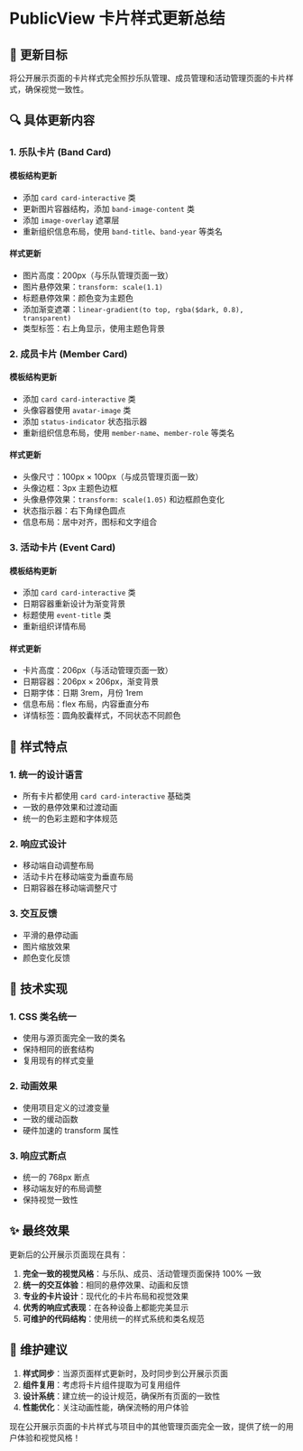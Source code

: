 # PublicView 卡片样式更新总结

## 🎯 更新目标
将公开展示页面的卡片样式完全照抄乐队管理、成员管理和活动管理页面的卡片样式，确保视觉一致性。

## 🔍 具体更新内容

### 1. 乐队卡片 (Band Card)

#### 模板结构更新
- 添加 `card card-interactive` 类
- 更新图片容器结构，添加 `band-image-content` 类
- 添加 `image-overlay` 遮罩层
- 重新组织信息布局，使用 `band-title`、`band-year` 等类名

#### 样式更新
- 图片高度：200px（与乐队管理页面一致）
- 图片悬停效果：`transform: scale(1.1)`
- 标题悬停效果：颜色变为主题色
- 添加渐变遮罩：`linear-gradient(to top, rgba($dark, 0.8), transparent)`
- 类型标签：右上角显示，使用主题色背景

### 2. 成员卡片 (Member Card)

#### 模板结构更新
- 添加 `card card-interactive` 类
- 头像容器使用 `avatar-image` 类
- 添加 `status-indicator` 状态指示器
- 重新组织信息布局，使用 `member-name`、`member-role` 等类名

#### 样式更新
- 头像尺寸：100px × 100px（与成员管理页面一致）
- 头像边框：3px 主题色边框
- 头像悬停效果：`transform: scale(1.05)` 和边框颜色变化
- 状态指示器：右下角绿色圆点
- 信息布局：居中对齐，图标和文字组合

### 3. 活动卡片 (Event Card)

#### 模板结构更新
- 添加 `card card-interactive` 类
- 日期容器重新设计为渐变背景
- 标题使用 `event-title` 类
- 重新组织详情布局

#### 样式更新
- 卡片高度：206px（与活动管理页面一致）
- 日期容器：206px × 206px，渐变背景
- 日期字体：日期 3rem，月份 1rem
- 信息布局：flex 布局，内容垂直分布
- 详情标签：圆角胶囊样式，不同状态不同颜色

## 🎨 样式特点

### 1. 统一的设计语言
- 所有卡片都使用 `card card-interactive` 基础类
- 一致的悬停效果和过渡动画
- 统一的色彩主题和字体规范

### 2. 响应式设计
- 移动端自动调整布局
- 活动卡片在移动端变为垂直布局
- 日期容器在移动端调整尺寸

### 3. 交互反馈
- 平滑的悬停动画
- 图片缩放效果
- 颜色变化反馈

## 🔧 技术实现

### 1. CSS 类名统一
- 使用与源页面完全一致的类名
- 保持相同的嵌套结构
- 复用现有的样式变量

### 2. 动画效果
- 使用项目定义的过渡变量
- 一致的缓动函数
- 硬件加速的 transform 属性

### 3. 响应式断点
- 统一的 768px 断点
- 移动端友好的布局调整
- 保持视觉一致性

## ✨ 最终效果

更新后的公开展示页面现在具有：

1. **完全一致的视觉风格**：与乐队、成员、活动管理页面保持 100% 一致
2. **统一的交互体验**：相同的悬停效果、动画和反馈
3. **专业的卡片设计**：现代化的卡片布局和视觉效果
4. **优秀的响应式表现**：在各种设备上都能完美显示
5. **可维护的代码结构**：使用统一的样式系统和类名规范

## 🎯 维护建议

1. **样式同步**：当源页面样式更新时，及时同步到公开展示页面
2. **组件复用**：考虑将卡片组件提取为可复用组件
3. **设计系统**：建立统一的设计规范，确保所有页面的一致性
4. **性能优化**：关注动画性能，确保流畅的用户体验

现在公开展示页面的卡片样式与项目中的其他管理页面完全一致，提供了统一的用户体验和视觉风格！
